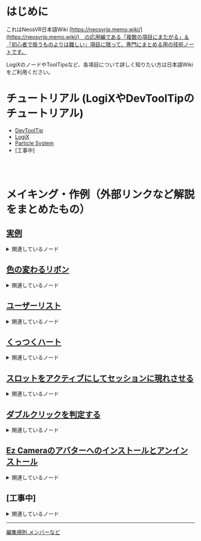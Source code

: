 # はじめに

これはNeosVR日本語Wiki [https://neosvrjp.memo.wiki/](https://neosvrjp.memo.wiki/)　の応用編である「複数の項目にまたがる」＆「初心者で扱うものよりは難しい」項目に限って、専門にまとめる用の技術ノートです。

LogiXのノードやToolTipsなど、各項目について詳しく知りたい方は日本語Wikiをご利用ください。
  
# チュートリアル (LogiXやDevToolTipのチュートリアル) 
  - [DevToolTip](tutorial/devtool.md)
  - [LogiX](tutorial/logix.md)  
  - [Particle System](tutorial/particlesystem.md)  
  - [工事中]
  
<br>
<br>

# メイキング・作例（外部リンクなど解説をまとめたもの）
## [実例](examples/jiturei.md)  
<details><summary>関連しているノード</summary><div>
...
</div></details>
  
## [色の変わるリボン](examples/ColorChangingRibbon.md)  
<details><summary>関連しているノード</summary><div>
(FromHSV, T/10, Sin)
</div></details>
  
## [ユーザーリスト](examples/UserList.md)  
<details><summary>関連しているノード</summary><div>
(Root Slot, Children Count, For, Get Child, Get Active User, Write, User Username, New Line, String, IsNull, NotNull, If, ?:, Relay)
</div></details>
  
## [くっつくハート](examples/GluedHeart.md)  
<details><summary>関連しているノード</summary><div>
(On Grabbable Grabbed, Local User, Write, User, Nearest User Head, NotNull, Body Node Slot, Global Transform, Distance, On Grabbable Released, Root Slot, Set Parent)
</div></details>
  
## [スロットをアクティブにしてセッションに現れさせる](examples/SetSlotActiveSelf.md)  
<details><summary>関連しているノード</summary><div>
(Host User, Update, Get Active User, Get Parent Slot, Get Slot Name, Containing, Standard Controller, Fire On True, Sequence, Set Slot Active Self, Elapsed Time, Get Slot Active Self, Set Local Position, SEt Local Rotation, Set Local Scale)
</div></details> 
  
## [ダブルクリックを判定する](examples/DoubleClick.md)  
<details><summary>関連しているノード</summary><div>
(If, Elapsed Time, Relay)
</div></details>
  
## [Ez Cameraのアバターへのインストールとアンインストール](examples/EzCameraInstallUninstall.md)  
<details><summary>関連しているノード</summary><div>
(Button Events, Write, Sequence, Local User, Body Node Slot, Duplicate Slot, Set Parent, Set Local Position, Set Local Rotation, Set Local Scale, NotNull, Find Child By Tag, Destroy Slot, Relay)
</div></details>
  
## [工事中]
<details><summary>関連しているノード</summary><div>
...
</div></details>
  
----
[編集規則.メンバーなど](docs/contributings.md)



